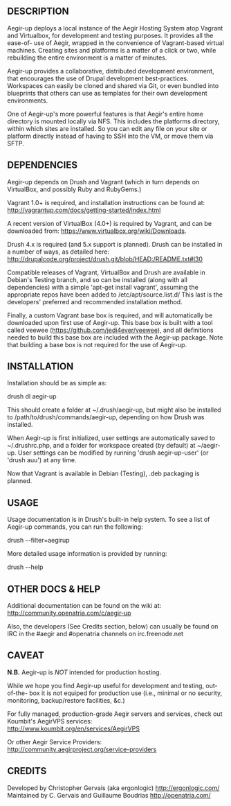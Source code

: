 DESCRIPTION
-----------

Aegir-up deploys a local instance of the Aegir Hosting System atop Vagrant and
Virtualbox, for development and testing purposes. It provides all the ease-of-
use of Aegir, wrapped in the convenience of Vagrant-based virtual machines.
Creating sites and platforms is a matter of a click or two, while rebuilding
the entire environment is a matter of minutes.

Aegir-up provides a collaborative, distributed development environment, that
encourages the use of Drupal development best-practices. Workspaces can easily
be cloned and shared via Git, or even bundled into blueprints that others can
use as templates for their own development environments.

One of Aegir-up's more powerful features is that Aegir's entire home directory
is mounted locally via NFS. This includes the platforms directory, within which
sites are installed. So you can edit any file on your site or platform directly
instead of having to SSH into the VM, or move them via SFTP.


DEPENDENCIES
------------

Aegir-up depends on Drush and Vagrant (which in turn depends on VirtualBox,
and possibly Ruby and RubyGems.) 

Vagrant 1.0+ is required, and installation instructions can be found at:
http://vagrantup.com/docs/getting-started/index.html

A recent version of VirtualBox (4.0+) is required by Vagrant, and can be
downloaded from: https://www.virtualbox.org/wiki/Downloads.

Drush 4.x is required (and 5.x support is planned). Drush can be installed in a
number of ways, as detailed here:
http://drupalcode.org/project/drush.git/blob/HEAD:/README.txt#l30

Compatible releases of Vagrant, VirtualBox and Drush are available in Debian's
Testing branch, and so can be installed (along with all dependencies) with a
simple 'apt-get install vagrant', assuming the appropriate repos have been
added to /etc/apt/source.list.d/
This last is the developers' preferred and recommended installation method.

Finally, a custom Vagrant base box is required, and will automatically be
downloaded upon first use of Aegir-up. This base box is built with a tool
called veewee (https://github.com/jedi4ever/veewee), and all definitions needed
to build this base box are included with the Aegir-up package. Note that
building a base box is not required for the use of Aegir-up.


INSTALLATION
------------

Installation should be as simple as:

  drush dl aegir-up

This should create a folder at ~/.drush/aegir-up, but might also be installed
to /path/to/drush/commands/aegir-up, depending on how Drush was installed.

When Aegir-up is first initialized, user settings are automatically saved to
~/.drushrc.php, and a folder for workspace created (by default) at ~/aegir-up.
User settings can be modified by running 'drush aegir-up-user' (or 'drush auu')
at any time.

Now that Vagrant is available in Debian (Testing), .deb packaging is planned.


USAGE
-----

Usage documentation is in Drush's built-in help system. To see a list of
Aegir-up commands, you can run the following:

  drush --filter=aegirup

More detailed usage information is provided by running:

  drush <command> --help


OTHER DOCS & HELP
-----------------

Additional documentation can be found on the wiki at:
http://community.openatria.com/c/aegir-up

Also, the developers (See Credits section, below) can usually be found on IRC
in the #aegir and #openatria channels on irc.freenode.net


CAVEAT
------

**N.B.** Aegir-up is *NOT* intended for production hosting.

While we hope you find Aegir-up useful for development and testing, out-of-the-
box it is not equiped for production use (i.e., minimal or no security,
monitoring, backup/restore facilities, &c.)

For fully managed, production-grade Aegir servers and services, check out
Koumbit's AegirVPS services:
  <http://www.koumbit.org/en/services/AegirVPS>

Or other Aegir Service Providers:
  <http://community.aegirproject.org/service-providers>


CREDITS
-------

Developed by Christopher Gervais (aka ergonlogic) <http://ergonlogic.com/>
Maintained by C. Gervais and Guillaume Boudrias <http://openatria.com/>
